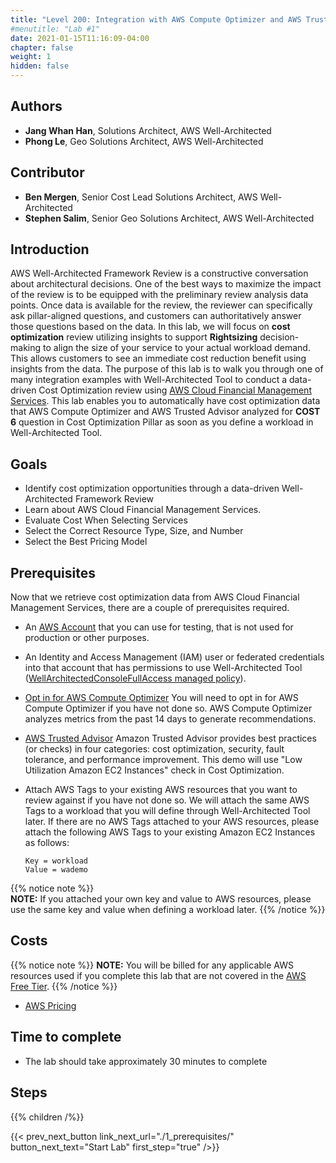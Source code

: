 ```yaml
---
title: "Level 200: Integration with AWS Compute Optimizer and AWS Trusted Advisor"
#menutitle: "Lab #1"
date: 2021-01-15T11:16:09-04:00
chapter: false
weight: 1
hidden: false
---
```

 
## Authors
- **Jang Whan Han**, Solutions Architect, AWS Well-Architected
- **Phong Le**, Geo Solutions Architect, AWS Well-Architected
 
## Contributor
- **Ben Mergen**, Senior Cost Lead Solutions Architect, AWS Well-Architected
- **Stephen Salim**, Senior Geo Solutions Architect, AWS Well-Architected
 
## Introduction
 
AWS Well-Architected Framework Review is a constructive conversation about architectural decisions. One of the best ways to maximize the impact of the review is to be equipped with the preliminary review analysis data points. Once data is available for the review, the reviewer can specifically ask pillar-aligned questions, and customers can authoritatively answer those questions based on the data. In this lab, we will focus on **cost optimization** review utilizing insights to support **Rightsizing** decision-making to align the size of your service to your actual workload demand. This allows customers to see an immediate cost reduction benefit using insights from the data. The purpose of this lab is to walk you through one of many integration examples with Well-Architected Tool to conduct a data-driven Cost Optimization review using [AWS Cloud Financial Management Services](https://aws.amazon.com/aws-cost-management/). 
This lab enables you to automatically have cost optimization data that AWS Compute Optimizer and AWS Trusted Advisor analyzed for **COST 6** question in Cost Optimization Pillar as soon as you define a workload in Well-Architected Tool.
 
## Goals
 
* Identify cost optimization opportunities through a data-driven Well-Architected Framework Review
* Learn about AWS Cloud Financial Management Services.
* Evaluate Cost When Selecting Services
* Select the Correct Resource Type, Size, and Number
* Select the Best Pricing Model
 
## Prerequisites
Now that we retrieve cost optimization data from AWS Cloud Financial Management Services, there are a couple of prerequisites required.
 
* An [AWS Account](https://portal.aws.amazon.com/gp/aws/developer/registration/index.html) that you can use for testing, that is not used for production or other purposes.
 
* An Identity and Access Management (IAM) user or federated credentials into that account that has permissions to use Well-Architected Tool ([WellArchitectedConsoleFullAccess managed policy](https://docs.aws.amazon.com/wellarchitected/latest/userguide/security_iam_id-based-policy-examples.html#security_iam_id-based-policy-examples-full-access)).
 
* [Opt in for AWS Compute Optimizer](https://docs.aws.amazon.com/compute-optimizer/latest/ug/getting-started.html) You will need to opt in for AWS Compute Optimizer if you have not done so. AWS Compute Optimizer analyzes metrics from the past 14 days to generate recommendations.
 
* [AWS Trusted Advisor](https://aws.amazon.com/premiumsupport/knowledge-center/trusted-advisor-intro/) Amazon Trusted Advisor provides best practices (or checks) in four categories: cost optimization, security, fault tolerance, and performance improvement. This demo will use "Low Utilization Amazon EC2 Instances" check in Cost Optimization.
 
* Attach AWS Tags to your existing AWS resources that you want to review against if you have not done so. We will attach the same AWS Tags to a workload that you will define through Well-Architected Tool later. If there are no AWS Tags attached to your AWS resources, please attach the following AWS Tags to your existing Amazon EC2 Instances as follows:
    ```
    Key = workload
    Value = wademo
    ```
{{% notice note %}}    
**NOTE:** If you attached your own key and value to AWS resources, please use the same key and value when defining a workload later.
{{% /notice %}}
 
## Costs
{{% notice note %}}
**NOTE:** You will be billed for any applicable AWS resources used if you complete this lab that are not covered in the [AWS Free Tier](https://aws.amazon.com/free/).
{{% /notice %}}
* [AWS Pricing](https://aws.amazon.com/pricing/)
 
## Time to complete
- The lab should take approximately 30 minutes to complete
 
## Steps
{{% children /%}}
 
{{< prev_next_button link_next_url="./1_prerequisites/" button_next_text="Start Lab" first_step="true" />}}
